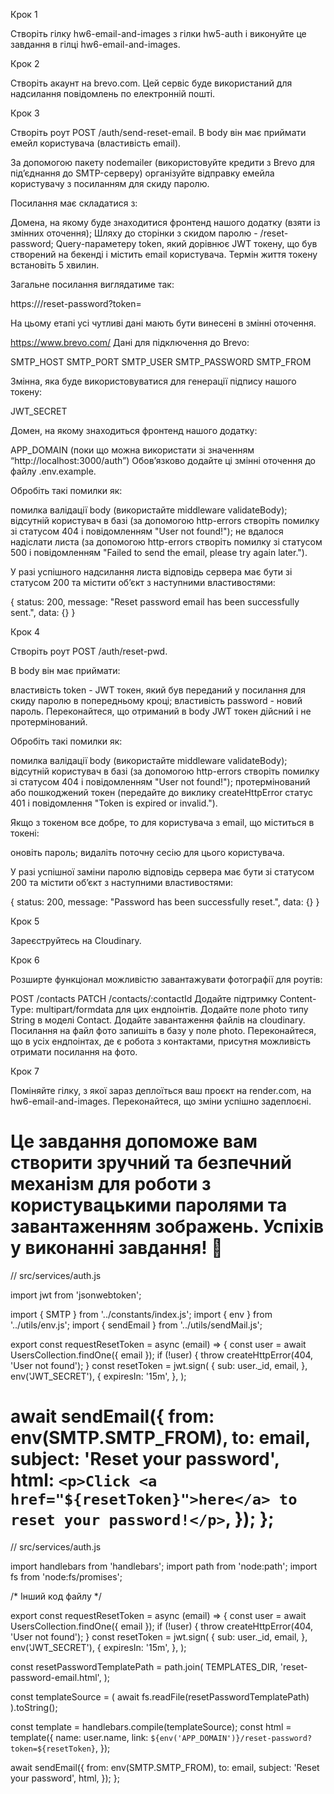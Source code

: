 Крок 1

Створіть гілку hw6-email-and-images з гілки hw5-auth і виконуйте це завдання в гілці hw6-email-and-images.



Крок 2

Створіть акаунт на brevo.com. Цей сервіс буде використаний для надсилання повідомлень по електронній пошті.



Крок 3

Створіть роут POST /auth/send-reset-email. В body він має приймати емейл користувача (властивість email).

За допомогою пакету nodemailer (використовуйте кредити з Brevo для підʼєднання до SMTP-серверу) організуйте відправку емейла користувачу з посиланням для скиду паролю.

Посилання має складатися з:

Домена, на якому буде знаходитися фронтенд нашого додатку (взяти із змінних оточення);
Шляху до сторінки з скидом паролю - /reset-password;
Query-параметеру token, який дорівнює JWT токену, що був створений на бекенді і містить email користувача. Термін життя токену встановіть 5 хвилин.


Загальне посилання виглядатиме так:

https://<your-frontend-domain>/reset-password?token=<jwt-token>

На цьому етапі усі чутливі дані мають бути винесені в змінні оточення.


https://www.brevo.com/
Дані для підключення до Brevo:

SMTP_HOST
SMTP_PORT
SMTP_USER
SMTP_PASSWORD
SMTP_FROM


Змінна, яка буде використовуватися для генерації підпису нашого токену:

JWT_SECRET


Домен, на якому знаходиться фронтенд нашого додатку:

APP_DOMAIN (поки що можна використати зі значенням “http://localhost:3000/auth”)
Обов’язково додайте ці змінні оточення до файлу .env.example.


Обробіть такі помилки як:

помилка валідації body (використайте middleware validateBody);
відсутній користувач в базі (за допомогою http-errors створіть помилку зі статусом 404 і повідомленням "User not found!");
не вдалося надіслати листа (за допомогою http-errors створіть помилку зі статусом 500 і повідомленням "Failed to send the email, please try again later.").


У разі успішного надсилання листа відповідь сервера має бути зі статусом 200 та містити об’єкт з наступними властивостями:

   {
       status: 200,
       message: "Reset password email has been successfully sent.",
       data: {}
   }



Крок 4



Створіть роут POST /auth/reset-pwd.

В body він має приймати:

властивість token - JWT токен, який був переданий у посилання для скиду паролю в попередньому кроці;
властивість password - новий пароль.
Переконайтеся, що отриманий в body JWT токен дійсний і не протермінований.



Обробіть такі помилки як:

помилка валідації body (використайте middleware validateBody);
відсутній користувач в базі (за допомогою http-errors створіть помилку зі статусом 404 і повідомленням "User not found!");
протермінований або пошкоджений токен (передайте до виклику createHttpError статус 401 і повідомлення "Token is expired or invalid.").


Якщо з токеном все добре, то для користувача з email, що міститься в токені:

оновіть пароль;
видаліть поточну сесію для цього користувача.


У разі успішної заміни паролю відповідь сервера має бути зі статусом 200 та містити об’єкт з наступними властивостями:

   {
       status: 200,
       message: "Password has been successfully reset.",
       data: {}
   }



Крок 5

Зареєструйтесь на Cloudinary.



Крок 6

Розширте функціонал можливістю завантажувати фотографії для роутів:

POST /contacts
PATCH /contacts/:contactId
Додайте підтримку Content-Type: multipart/formdata для цих ендпоінтів.
Додайте поле photo типу String в моделі Contact.
Додайте завантаження файлів на cloudinary. Посилання на файл фото запишіть в базу у поле photo. Переконайтеся, що в усіх ендпоінтах, де є робота з контактами, присутня можливість отримати посилання на фото.


Крок 7

Поміняйте гілку, з якої зараз деплоїться ваш проєкт на render.com, на hw6-email-and-images. Переконайтеся, що зміни успішно задеплоєні.

Це завдання допоможе вам створити зручний та безпечний механізм для роботи з користувацькими паролями та завантаженням зображень. Успіхів у виконанні завдання! 🚀
================================

// src/services/auth.js

import jwt from 'jsonwebtoken';

import { SMTP } from '../constants/index.js';
import { env } from '../utils/env.js';
import { sendEmail } from '../utils/sendMail.js';

export const requestResetToken = async (email) => {
  const user = await UsersCollection.findOne({ email });
  if (!user) {
    throw createHttpError(404, 'User not found');
  }
  const resetToken = jwt.sign(
    {
      sub: user._id,
      email,
    },
    env('JWT_SECRET'),
    {
      expiresIn: '15m',
    },
  );

  await sendEmail({
    from: env(SMTP.SMTP_FROM),
    to: email,
    subject: 'Reset your password',
    html: `<p>Click <a href="${resetToken}">here</a> to reset your password!</p>`,
  });
};
=================

// src/services/auth.js

import handlebars from 'handlebars';
import path from 'node:path';
import fs from 'node:fs/promises';

/* Інший код файлу */

export const requestResetToken = async (email) => {
  const user = await UsersCollection.findOne({ email });
  if (!user) {
    throw createHttpError(404, 'User not found');
  }
  const resetToken = jwt.sign(
    {
      sub: user._id,
      email,
    },
    env('JWT_SECRET'),
    {
      expiresIn: '15m',
    },
  );

  const resetPasswordTemplatePath = path.join(
    TEMPLATES_DIR,
    'reset-password-email.html',
  );

  const templateSource = (
    await fs.readFile(resetPasswordTemplatePath)
  ).toString();

  const template = handlebars.compile(templateSource);
  const html = template({
    name: user.name,
    link: `${env('APP_DOMAIN')}/reset-password?token=${resetToken}`,
  });

  await sendEmail({
    from: env(SMTP.SMTP_FROM),
    to: email,
    subject: 'Reset your password',
    html,
  });
};

